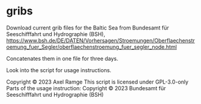 # gribs
Download current grib files for the Baltic Sea from Bundesamt für Seeschifffahrt und Hydrographie (BSH), https://www.bsh.de/DE/DATEN/Vorhersagen/Stroemungen/Oberflaechenstroemung_fuer_Segler/oberflaechenstroemung_fuer_segler_node.html

Concatenates them in one file for three days.

Look into the script for usage instructions.

Copyright © 2023 Axel Ramge
This script is licensed under GPL-3.0-only
Parts of the usage instruction: Copyright © 2023 Bundesamt für Seeschifffahrt und Hydrographie (BSH)



